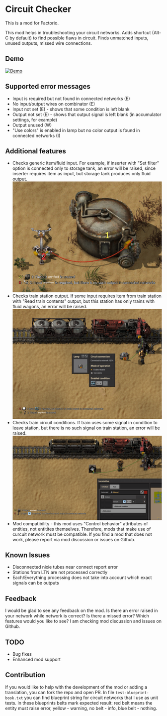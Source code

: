 # Circuit Checker

This is a mod for Factorio.

This mod helps in troubleshooting your circuit networks.
Adds shortcut (Alt-C by default) to find possible flaws in circuit. Finds unmatched inputs, unused outputs, missed wire connections.

## Demo
[![Demo](https://i.imgur.com/mgDnQIh.png)](http://www.youtube.com/watch?v=XtN_u3z9w58)

## Supported error messages
 - Input is required but not found in connected networks (E)
 - No input/output wires on combinator (E)
 - Input not set (E) - shows that some condition is left blank
 - Output not set (E) - shows that output signal is left blank (in accumulator settings, for example)
 - Output unused (W)
 - "Use colors" is enabled in lamp but no color output is found in connected networks (I)

## Additional features
 - Checks generic item/fluid input. For example, if inserter with "Set filter" option is connected only to storage tank, an error will be raised, since inserter requires item as input, but storage tank produces only fluid output.
!["Any item example](demo_images/inserter-tank.png)
 - Checks train station output. If some input requires item from train station with "Read train contents" output, but this station has only trains with fluid wagons, an error will be raised.  
 ![Train contains example](demo_images/train_contains_error.png)
 - Checks train circuit conditions. If train uses some signal in condition to leave station, but there is no such signal on train station, an error will be raised.
  ![Train condition example](demo_images/train-condition.png)
 - Mod compatibility - this mod uses "Control behavior" attributes of entities, not entitites themselves. Therefore, mods that make use of curcuit network must be compatible. If you find a mod that does not work, please report via mod discussion or issues on Github.

## Known Issues
 - Disconnected nixie tubes near connect report error
 - Stations from LTN are not processed correctly 
 - Each/Everything processing does not take into account which exact signals can be outputs

## Feedback
I would be glad to see any feedback on the mod. 
Is there an error raised in your network while network is correct?
Is there a missed error?
Which features would you like to see?
I am checking mod discussion and issues on Github.


## TODO
 - Bug fixes
 - Enhanced mod support

## Contribution
If you would like to help with the development of the mod or adding a translation, you can fork the repo and open PR. In file `test-blueprint-book.txt` you can find blueprint string for circuit networks that I use as unit tests. In these blueprints belts mark expected result: red belt means the entity must raise error, yellow - warning, no belt - info, blue belt - nothing.
